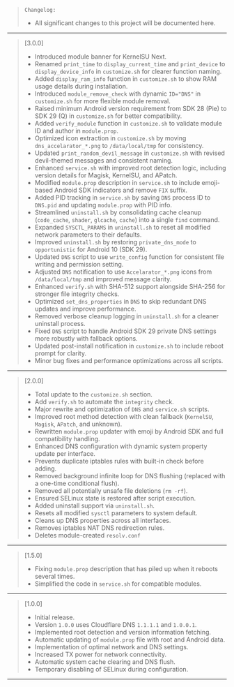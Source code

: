 > `Changelog:`
> - All significant changes to this project will be documented here.
---

> [3.0.0]
>
> - Introduced module banner for KernelSU Next.
> - Renamed `print_time` to `display_current_time` and `print_device` to `display_device_info` in `customize.sh` for clearer function naming.
> - Added `display_ram_info` function in `customize.sh` to show RAM usage details during installation.
> - Introduced `module_remove_check` with dynamic `ID="DNS"` in `customize.sh` for more flexible module removal.
> - Raised minimum Android version requirement from SDK 28 (Pie) to SDK 29 (Q) in `customize.sh` for better compatibility.
> - Added `verify_module` function in `customize.sh` to validate module ID and author in `module.prop`.
> - Optimized icon extraction in `customize.sh` by moving `dns_accelarator_*.png` to `/data/local/tmp` for consistency.
> - Updated `print_random_devil_message` in `customize.sh` with revised devil-themed messages and consistent naming.
> - Enhanced `service.sh` with improved root detection logic, including version details for Magisk, KernelSU, and APatch.
> - Modified `module.prop` description in `service.sh` to include emoji-based Android SDK indicators and remove `FIX` suffix.
> - Added PID tracking in `service.sh` by saving `DNS` process ID to `DNS.pid` and updating `module.prop` with PID info.
> - Streamlined `uninstall.sh` by consolidating cache cleanup (`code_cache`, `shader`, `glcache`, `cache`) into a single `find` command.
> - Expanded `SYSCTL_PARAMS` in `uninstall.sh` to reset all modified network parameters to their defaults.
> - Improved `uninstall.sh` by restoring `private_dns_mode` to `opportunistic` for Android 10 (SDK 29).
> - Updated `DNS` script to use `write_config` function for consistent file writing and permission setting.
> - Adjusted `DNS` notification to use `Accelarator_*.png` icons from `/data/local/tmp` and improved message clarity.
> - Enhanced `verify.sh` with SHA-512 support alongside SHA-256 for stronger file integrity checks.
> - Optimized `set_dns_properties` in `DNS` to skip redundant DNS updates and improve performance.
> - Removed verbose cleanup logging in `uninstall.sh` for a cleaner uninstall process.
> - Fixed `DNS` script to handle Android SDK 29 private DNS settings more robustly with fallback options.
> - Updated post-install notification in `customize.sh` to include reboot prompt for clarity.
> - Minor bug fixes and performance optimizations across all scripts.
---

> [2.0.0]
>
> - Total update to the `customize.sh` section.
> - Add `verify.sh` to automate the `integrity` check.
> - Major rewrite and optimization of `DNS` and `service.sh` scripts.
> - Improved root method detection with clean fallback (`KernelSU`, `Magisk`, `APatch`, and unknown).
> - Rewritten `module.prop` updater with emoji by Android SDK and full compatibility handling.
> - Enhanced DNS configuration with dynamic system property update per interface.
> - Prevents duplicate iptables rules with built-in check before adding.
> - Removed background infinite loop for DNS flushing (replaced with a one-time conditional flush).
> - Removed all potentially unsafe file deletions (`rm -rf`).
> - Ensured SELinux state is restored after script execution.
> - Added uninstall support via `uninstall.sh`.
> - Resets all modified `sysctl` parameters to system default.
> - Cleans up DNS properties across all interfaces.
> - Removes iptables NAT DNS redirection rules.
> - Deletes module-created `resolv.conf`
---

> [1.5.0]
>
> - Fixing `module.prop` description that has piled up when it reboots several times.
> - Simplified the code in `service.sh` for compatible modules.
---

> [1.0.0]
>
> - Initial release.
> - Version `1.0.0` uses Cloudflare DNS `1.1.1.1` and `1.0.0.1`.
> - Implemented root detection and version information fetching.
> - Automatic updating of `module.prop` file with root and Android data.
> - Implementation of optimal network and DNS settings.
> - Increased TX power for network connectivity.
> - Automatic system cache clearing and DNS flush.
> - Temporary disabling of SELinux during configuration.
---